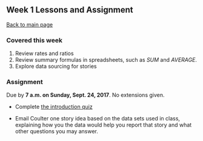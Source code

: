 ## Week 1 Lessons and Assignment
[Back to main page](https://github.com/CoulterJones/New-School-NND-III-lichter)

### Covered this week 
1. Review rates and ratios
2. Review summary formulas in spreadsheets, such as _SUM_ and _AVERAGE_.
3. Explore data sourcing for stories


### Assignment

Due by **7 a.m. on Sunday, Sept. 24, 2017**. No extensions given.


- Complete [the introduction quiz](https://docs.google.com/forms/d/e/1FAIpQLSdf-XB0m67goMf7zOY87FO4sYG91cOEzChTCmpqdC7j8XQ4kg/viewform?usp=sf_link)

- Email Coulter one story idea based on the data sets used in class, explaining how you the data would help you report that story and what other questions you may answer. 
